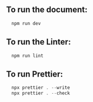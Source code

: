 ## To run the document:

```js
  npm run dev
```

## To run the Linter:

```js
  npm run lint
```

## To run Prettier:

```js
  npx prettier . --write
  npx prettier . --check
```
